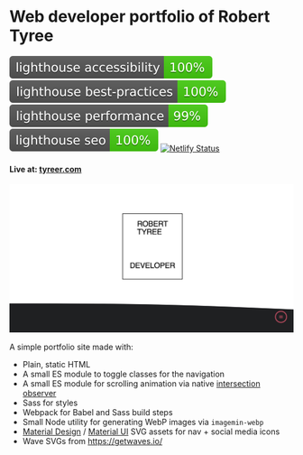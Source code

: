 # Web developer portfolio of Robert Tyree

![Lighthouse accessibility score badge](./src/img/lighthouse_accessibility.svg)
![Lighthouse best practices score badge](./src/img/lighthouse_best-practices.svg)
![Lighthouse performance score badge](./src/img/lighthouse_performance.svg)
![Lighthouse seo score badge](./src/img/lighthouse_seo.svg)
[![Netlify Status](https://api.netlify.com/api/v1/badges/ff251344-0bc8-4e99-bc92-ca8912959be5/deploy-status)](https://app.netlify.com/sites/wonderful-yonath-3db31d/deploys)

#### Live at: [tyreer.com](https://tyreer.com)

![Robert Tyree Developer Portfolio Preview Image](https://raw.githubusercontent.com/tyreer/RTyree_Dev_Portfolio/master/src/img/social-preview-1_91-1.jpg)

A simple portfolio site made with:

- Plain, static HTML
- A small ES module to toggle classes for the navigation
- A small ES module for scrolling animation via native [intersection observer](https://developer.mozilla.org/en-US/docs/Web/API/Intersection_Observer_API)
- Sass for styles
- Webpack for Babel and Sass build steps
- Small Node utility for generating WebP images via `imagemin-webp`
- [Material Design](https://material.io/resources/icons/?style=baseline) / [Material UI](https://material-ui.com/components/material-icons/) SVG assets for nav + social media icons
- Wave SVGs from https://getwaves.io/
